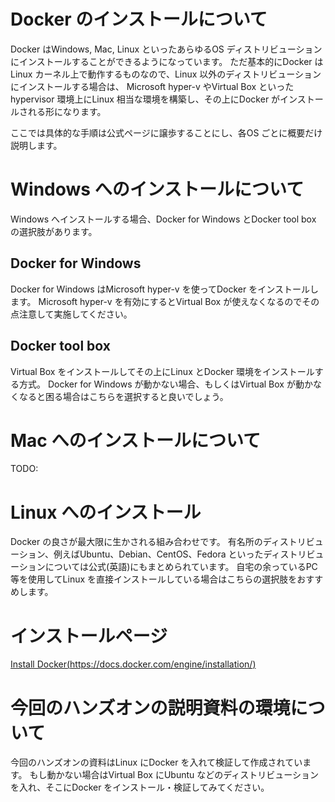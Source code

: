# Docker のインストールについて
Docker はWindows, Mac, Linux といったあらゆるOS ディストリビューションにインストールすることができるようになっています。
ただ基本的にDocker はLinux カーネル上で動作するものなので、Linux 以外のディストリビューションにインストールする場合は、
Microsoft hyper-v やVirtual Box といったhypervisor 環境上にLinux 相当な環境を構築し、その上にDocker がインストールされる形になります。  
  
ここでは具体的な手順は公式ページに譲歩することにし、各OS ごとに概要だけ説明します。

# Windows へのインストールについて
Windows へインストールする場合、Docker for Windows とDocker tool box の選択肢があります。

## Docker for Windows
Docker for Windows はMicrosoft hyper-v を使ってDocker をインストールします。
Microsoft hyper-v を有効にするとVirtual Box が使えなくなるのでその点注意して実施してください。

## Docker tool box
Virtual Box をインストールしてその上にLinux とDocker 環境をインストールする方式。
Docker for Windows が動かない場合、もしくはVirtual Box が動かなくなると困る場合はこちらを選択すると良いでしょう。

# Mac へのインストールについて
TODO:

# Linux へのインストール
Docker の良さが最大限に生かされる組み合わせです。
有名所のディストリビューション、例えばUbuntu、Debian、CentOS、Fedora といったディストリビューションについては公式(英語)にもまとめられています。
自宅の余っているPC 等を使用してLinux を直接インストールしている場合はこちらの選択肢をおすすめします。

# インストールページ
[Install Docker(https://docs.docker.com/engine/installation/)](https://docs.docker.com/engine/installation/ "Install Docker")  

# 今回のハンズオンの説明資料の環境について
今回のハンズオンの資料はLinux にDocker を入れて検証して作成されています。
もし動かない場合はVirtual Box にUbuntu などのディストリビューションを入れ、そこにDocker をインストール・検証してみてください。
